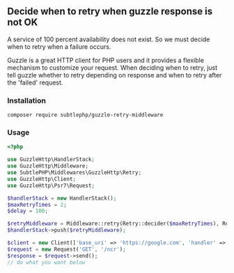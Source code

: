 ## Decide when to retry when guzzle response is not OK


A service of 100 percent availability does not exist. So we must decide when to retry when a failure occurs.

Guzzle is a great HTTP client for PHP users and it provides a flexible mechanism to customize your request. When deciding when to retry, 
just tell guzzle whether to retry depending on response and when to retry after the 'failed' request.


### Installation

`composer require subtlephp/guzzle-retry-middleware`

### Usage

```php
<?php

use GuzzleHttp\HandlerStack;
use GuzzleHttp\Middleware;
use SubtlePHP\Middlewares\GuzzleHttp\Retry;
use GuzzleHttp\Client;
use GuzzleHttp\Psr7\Request;

$handlerStack = new HandlerStack();
$maxRetryTimes = 2;
$delay = 100;

$retryMiddleware = Middleware::retry(Retry::decider($maxRetryTimes), Retry::delay($delay));
$handlerStack->push($retryMiddleware);

$client = new Client(['base_uri' => 'https://google.com', 'handler' => $handlerStack]);
$request = new Request('GET', '/ncr');
$response = $request->send();
// do what you want below
```
